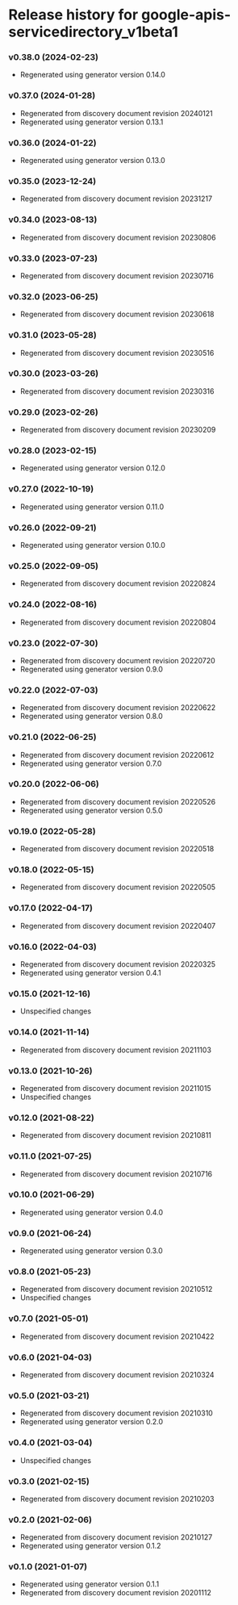 # Release history for google-apis-servicedirectory_v1beta1

### v0.38.0 (2024-02-23)

* Regenerated using generator version 0.14.0

### v0.37.0 (2024-01-28)

* Regenerated from discovery document revision 20240121
* Regenerated using generator version 0.13.1

### v0.36.0 (2024-01-22)

* Regenerated using generator version 0.13.0

### v0.35.0 (2023-12-24)

* Regenerated from discovery document revision 20231217

### v0.34.0 (2023-08-13)

* Regenerated from discovery document revision 20230806

### v0.33.0 (2023-07-23)

* Regenerated from discovery document revision 20230716

### v0.32.0 (2023-06-25)

* Regenerated from discovery document revision 20230618

### v0.31.0 (2023-05-28)

* Regenerated from discovery document revision 20230516

### v0.30.0 (2023-03-26)

* Regenerated from discovery document revision 20230316

### v0.29.0 (2023-02-26)

* Regenerated from discovery document revision 20230209

### v0.28.0 (2023-02-15)

* Regenerated using generator version 0.12.0

### v0.27.0 (2022-10-19)

* Regenerated using generator version 0.11.0

### v0.26.0 (2022-09-21)

* Regenerated using generator version 0.10.0

### v0.25.0 (2022-09-05)

* Regenerated from discovery document revision 20220824

### v0.24.0 (2022-08-16)

* Regenerated from discovery document revision 20220804

### v0.23.0 (2022-07-30)

* Regenerated from discovery document revision 20220720
* Regenerated using generator version 0.9.0

### v0.22.0 (2022-07-03)

* Regenerated from discovery document revision 20220622
* Regenerated using generator version 0.8.0

### v0.21.0 (2022-06-25)

* Regenerated from discovery document revision 20220612
* Regenerated using generator version 0.7.0

### v0.20.0 (2022-06-06)

* Regenerated from discovery document revision 20220526
* Regenerated using generator version 0.5.0

### v0.19.0 (2022-05-28)

* Regenerated from discovery document revision 20220518

### v0.18.0 (2022-05-15)

* Regenerated from discovery document revision 20220505

### v0.17.0 (2022-04-17)

* Regenerated from discovery document revision 20220407

### v0.16.0 (2022-04-03)

* Regenerated from discovery document revision 20220325
* Regenerated using generator version 0.4.1

### v0.15.0 (2021-12-16)

* Unspecified changes

### v0.14.0 (2021-11-14)

* Regenerated from discovery document revision 20211103

### v0.13.0 (2021-10-26)

* Regenerated from discovery document revision 20211015
* Unspecified changes

### v0.12.0 (2021-08-22)

* Regenerated from discovery document revision 20210811

### v0.11.0 (2021-07-25)

* Regenerated from discovery document revision 20210716

### v0.10.0 (2021-06-29)

* Regenerated using generator version 0.4.0

### v0.9.0 (2021-06-24)

* Regenerated using generator version 0.3.0

### v0.8.0 (2021-05-23)

* Regenerated from discovery document revision 20210512
* Unspecified changes

### v0.7.0 (2021-05-01)

* Regenerated from discovery document revision 20210422

### v0.6.0 (2021-04-03)

* Regenerated from discovery document revision 20210324

### v0.5.0 (2021-03-21)

* Regenerated from discovery document revision 20210310
* Regenerated using generator version 0.2.0

### v0.4.0 (2021-03-04)

* Unspecified changes

### v0.3.0 (2021-02-15)

* Regenerated from discovery document revision 20210203

### v0.2.0 (2021-02-06)

* Regenerated from discovery document revision 20210127
* Regenerated using generator version 0.1.2

### v0.1.0 (2021-01-07)

* Regenerated using generator version 0.1.1
* Regenerated from discovery document revision 20201112


